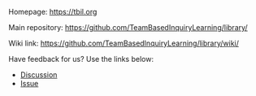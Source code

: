 Homepage: <https://tbil.org>

Main repository: <https://github.com/TeamBasedInquiryLearning/library/>

Wiki link: <https://github.com/TeamBasedInquiryLearning/library/wiki/>

Have feedback for us?  Use the links below:
* [Discussion](https://github.com/TeamBasedInquiryLearning/library/discussions)
* [Issue](https://github.com/TeamBasedInquiryLearning/library/issues)
